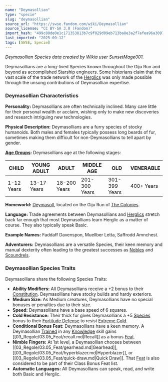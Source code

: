 ```yaml
---
name: "Deymasollian"
type: "specie"
slug: "deymasollian"
source_url: "https://swse.fandom.com/wiki/Deymasollian"
source_license: "CC BY-SA 3.0 (Fandom)"
import_hash: "499c80de0e1c171353813b7c9f029d09eb713ba8e3a2f7afea96a3097180e25d"
last_imported: "2025-09-12"
tags: [SWSE, Specie]
---
```

*Deymasollian Species data created by Wikia user SunsetMage001.*

Deymasollians are a long-lived Species known throughout the Giju Run and beyond as accomplished Starship engineers. Some historians claim that the vast scale of the trade network of the [Herglics](https://swse.fandom.com/wiki/Herglics) was only made possible through the unsung contributions of Deymasollian expertise.
### Deymasollian Characteristics
**Personality:** Deymasollians are often technically inclined. Many care little for their personal wealth or acclaim, wishing only to make new discoveries and research intriguing new technologies.

**Physical Description:** Deymasollians are a furry species of stocky humanoids. Both males and females typically possess long beards of fur, sometimes making them difficult for non-Deymasollians to tell apart by gender.

**[Age Groups](https://swse.fandom.com/wiki/Age_Groups):** Deymasollians age at the following stages:

| CHILD | YOUNG ADULT | ADULT | MIDDLE AGE | OLD | VENERABLE |
| --- | --- | --- | --- | --- | --- |
| 1-12 Years | 13-17 Years | 18-200 Years | 201-300 Years | 301-399 Years | 400+ Years |

**Homeworld:** [Deymasoll](https://swse.fandom.com/wiki/Deymasoll), located on the Giju Run of [The Colonies](https://swse.fandom.com/wiki/The_Colonies).

**Language:** Trade agreements between Deymasollians and [Herglics](https://swse.fandom.com/wiki/Herglics) stretch back far enough that most Deymasollians learn Herglic as a matter of course. They also typically speak Basic.

**Example Names:** Faddaff Davenspon, Muellber Letta, Saffrodd Amnchest.

**Adventurers:** Deymasollians are a versatile Species, their keen memory and manual dexterity often leading to the greatest successes as [Nobles](https://swse.fandom.com/wiki/Nobles) and [Scoundrels](https://swse.fandom.com/wiki/Scoundrels).
### Deymasollian Species Traits
Deymasollians share the following Species Traits:
- **Ability Modifiers:** All Deymasollians receive a +2 bonus to their [Constitution](https://swse.fandom.com/wiki/Constitution). Deymasollians have stocky builds and hardy exteriors.
- **Medium Size:** As Medium creatures, Deymasollians have no special bonuses or penalties due to their size.
- **Speed:** Deymasollians have a base speed of 6 squares.
- **Cold Resistance:** Their thick fur gives Deymasollians a +5 [Species](https://swse.fandom.com/wiki/Species) bonus to their [Fortitude Defense](https://swse.fandom.com/wiki/Fortitude_Defense) to resist [Extreme Cold](https://swse.fandom.com/wiki/Extreme_Cold).
- **Conditional Bonus Feat:** Deymasollians have a keen memory. A Deymasollian [Trained](https://swse.fandom.com/wiki/Trained) in any [Knowledge](https://swse.fandom.com/wiki/Knowledge) skill gains [[03_Regole/03.05_Feat/recall.md|Recall]] as a bonus [Feat](https://swse.fandom.com/wiki/Feat).
- **Nimble Fingers:** At 1st level, a Deymasollian chooses between [[03_Regole/03.05_Feat/gearhead.md|Gearhead]], [[03_Regole/03.05_Feat/hyperblazer.md|Hyperblazer]], or [[03_Regole/03.05_Feat/quick-draw.md|Quick Draw]]. That [Feat](https://swse.fandom.com/wiki/Feat) is also considered to be part of their Class Bonus Feat list.
- **Automatic Languages:** All Deymasollians can speak, read, and write both Basic and Herglic.